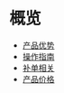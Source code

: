 # 概览

* [产品优势](/uda/superiority)
* [操作指南](/uda/common)
* [补单相关](/uda/pay)
* [产品价格](/uda/price)
    
